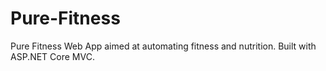 # Pure-Fitness
Pure Fitness Web App aimed at automating fitness and nutrition. Built with ASP.NET Core MVC.
